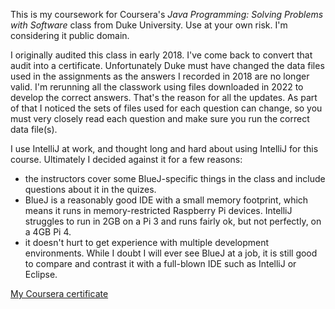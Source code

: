 This is my coursework for Coursera's _Java Programming: Solving Problems with Software_ class from Duke University.  Use at your own risk.  I'm considering it public domain.

I originally audited this class in early 2018.  I've come back to convert that audit into a certificate.  Unfortunately Duke must have changed the data files used in the assignments as the answers I recorded in 2018 are no longer valid.  I'm rerunning all the classwork using files downloaded in 2022 to develop the correct answers.  That's the reason for all the updates.  As part of that I noticed the sets of files used for each question can change, so you must very closely read each question and make sure you run the correct data file(s).  

I use IntelliJ at work, and thought long and hard about using IntelliJ for this course.  Ultimately I decided against it for a few reasons:
- the instructors cover some BlueJ-specific things in the class and include questions about it in the quizes. 
- BlueJ is a reasonably good IDE with a small memory footprint, which means it runs in memory-restricted Raspberry Pi devices.  IntelliJ struggles to run in 2GB on a Pi 3 and runs fairly ok, but not perfectly, on a 4GB Pi 4.
- it doesn't hurt to get experience with multiple development environments.  While I doubt I will ever see BlueJ at a job, it is still good to compare and contrast it with a full-blown IDE such as IntelliJ or Eclipse.

[My Coursera certificate](https://coursera.org/share/a0ed7d94a19487a387d0c433ecba612a)
